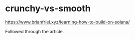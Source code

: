 # crunchy-vs-smooth

https://www.brianfriel.xyz/learning-how-to-build-on-solana/

Followed through the article.

